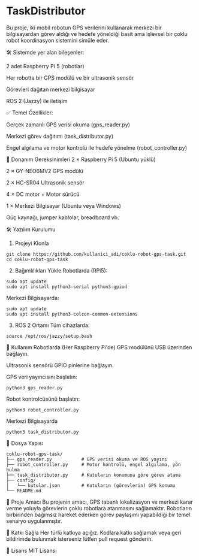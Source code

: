 # TaskDistributor
Bu proje, iki mobil robotun GPS verilerini kullanarak merkezi bir bilgisayardan görev aldığı ve hedefe yöneldiği basit ama işlevsel bir çoklu robot koordinasyon sistemini simüle eder.

🛠️ Sistemde yer alan bileşenler:

2 adet Raspberry Pi 5 (robotlar)

Her robotta bir GPS modülü ve bir ultrasonik sensör

Görevleri dağıtan merkezi bilgisayar

ROS 2 (Jazzy) ile iletişim

✅ Temel Özellikler:

Gerçek zamanlı GPS verisi okuma (gps_reader.py)

Merkezi görev dağıtımı (task_distributor.py)

Engel algılama ve motor kontrolü ile hedefe yönelme (robot_controller.py)

🧰 Donanım Gereksinimleri
2 × Raspberry Pi 5 (Ubuntu yüklü)

2 × GY-NEO6MV2 GPS modülü

2 × HC-SR04 Ultrasonik sensör

4 × DC motor + Motor sürücü

1 × Merkezi Bilgisayar (Ubuntu veya Windows)

Güç kaynağı, jumper kablolar, breadboard vb.

🛠️ Yazılım Kurulumu
1. Projeyi Klonla
 ``` 
git clone https://github.com/kullanici_adi/coklu-robot-gps-task.git
cd coklu-robot-gps-task
 ``` 
2. Bağımlılıkları Yükle
Robotlarda (RPi5):
 ``` 
sudo apt update
sudo apt install python3-serial python3-gpiod
 ``` 
Merkezi Bilgisayarda:
 ``` 
sudo apt update
sudo apt install python3-colcon-common-extensions
 ``` 
3. ROS 2 Ortamı
Tüm cihazlarda:
 ``` 
source /opt/ros/jazzy/setup.bash
 ```

🚦 Kullanım
Robotlarda (Her Raspberry Pi'de)
GPS modülünü USB üzerinden bağlayın.

Ultrasonik sensörü GPIO pinlerine bağlayın.

GPS veri yayıncısını başlatın:

 ``` 
python3 gps_reader.py
 ```

Robot kontrolcüsünü başlatın:
 ``` 
python3 robot_controller.py
 ``` 
Merkezi Bilgisayarda
 ``` 
python3 task_distributor.py
 ``` 
📁 Dosya Yapısı
 ``` 
coklu-robot-gps-task/
├── gps_reader.py           # GPS verisi okuma ve ROS yayını
├── robot_controller.py     # Motor kontrolü, engel algılama, yön bulma
├── task_distributor.py     # Kutuların konumuna göre görev atama
├── config/
│   └── kutular.json        # Kutuların (görevlerin) GPS konumu
└── README.md
 ``` 

🎯 Proje Amacı
Bu projenin amacı, GPS tabanlı lokalizasyon ve merkezi karar verme yoluyla görevlerin çoklu robotlara atanmasını sağlamaktır. Robotların birbirinden bağımsız hareket ederken görev paylaşımı yapabildiği bir temel senaryo uygulanmıştır.

🤝 Katkı Sağla
Her türlü katkıya açığız. Kodlara katkı sağlamak veya geri bildirimde bulunmak isterseniz lütfen pull request gönderin.

📄 Lisans
MIT Lisansı
